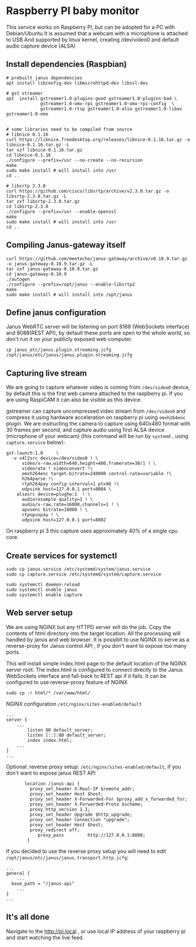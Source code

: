 # Raspberry PI baby monitor

This service works on Raspberry PI, but can be adopted for a PC with Debian/Ubuntu
It is assumed that a webcam with a microphone is attached to USB
And supported by linux kernel, creating /dev/video0 and default audio capture device (ALSA)

## Install dependencies (Raspbian)

```
# prebuilt janus dependencies
apt install libconfig-dev libmicrohttpd-dev libssl-dev

# gst streamer
apt  install gstreamer1.0-plugins-good gstreamer1.0-plugins-bad \
             gstreamer1.0-omx-rpi gstreamer1.0-omx-rpi-config  \
             gstreamer1.0-rtsp gstreamer1.0-alsa gstreamer1.0-libav gstreamer1.0-omx 


# some libraries need to be compiled from source
# libnice 0.1.16
curl https://libnice.freedesktop.org/releases/libnice-0.1.16.tar.gz -o libnice-0.1.16.tar.gz -L
tar xzf libnice-0.1.16.tar.gz
cd libnice-0.1.16
./configure --prefix=/usr --no-create --no-recursion
make
sudo make install # will install into /usr
cd ..

# libsrtp 2.3.0
curl https://github.com/cisco/libsrtp/archive/v2.3.0.tar.gz -o libsrtp-2.3.0.tar.gz -L
tar zxf libsrtp-2.3.0.tar.gz
cd libsrtp-2.3.0
./configure --prefix=/usr --enable-openssl
make 
sudo make install # will install into /usr
cd ..
```

## Compiling Janus-gateway itself

```
curl https://github.com/meetecho/janus-gateway/archive/v0.10.9.tar.gz -o janus-gateway-0.10.9.tar.gz -L
tar zxf janus-gateway-0.10.9.tar.gz
cd janus-gateway-0.10.9
./autogen
./configure --prefix=/opt/janus --enable-libsrtp2
make 
sudo make install # will install into /opt/janus
```

## Define janus configuration

Janus WebRTC server will be listening on port 8188 (WebSockets interface) and 8088(REST API), by
default these ports are open to the whole world, so don't run it on your publicly exposed web computer.

```
cp janus_etc/janus.plugin.streaming.jcfg  /opt/janus/etc/janus/janus.plugin.streaming.jcfg
```

## Capturing live stream

We are going to capture whatever video is coming from `/dev/video0` device, by default this
is the first web camera attached to the raspberry pi. If you are using RaspiCAM it can also be
visible as this device.

gstreamer can capture uncompressed video stream from `/dev/video0` and compress it using hardware acceleration on raspberry pi using `omxh264enc` plugin. We are instructing the camera to capture
using 640x480 format with 30 frames per second, and capture audio using first ALSA device (microphone of your webcam) (this command will be run by `systemd` , using `capture.service` below):
```
gst-launch-1.0     \
  -v v4l2src device=/dev/video0 ! \
      video/x-raw,width=640,height=480,framerate=30/1 ! \
      videorate ! videoconvert !\
      omxh264enc target-bitrate=240000 control-rate=variable !\
      h264parse !\
      rtph264pay config-interval=1 pt=96 !\
      udpsink host=127.0.0.1 port=8004 \
    alsasrc device=plughw:1  ! \
      audioresample quality=1 ! \
      audio/x-raw,rate=16000,channels=1 ! \
      opusenc bitrate=10000 ! \
      rtpopuspay ! \
      udpsink host=127.0.0.1 port=8002
```
On raspberry pi 3 this capture uses approximately 40% of a single cpu core.

## Create services for systemctl
```
sudo cp janus.service /etc/systemd/system/janus.service
sudo cp capture.service /etc/systemd/system/capture.service

sudo systemctl daemon-reload
sudo systemctl enable janus
sudo systemctl enable capture
```

## Web server setup

We are using NGINX but any HTTPD server will do the job.
Copy the contents of html directory into the target location.
All the processing will handled by janus and web browser. It is possiblt to use NGINX to serve as a reverse-proxy for Janus control API , if you don't want to expose too many ports.

This will install simple index.html page to the default location of the NGINX server root:
The index.html is configured to connect directly to the Janus WebSockets interface and fall-back to REST api
if it fails. It can be configured to use reverse-proxy feature of NGINX
```
sudo cp -r html/* /var/www/html/
```

NGINX configuration `/etc/nginx/sites-enabled/default`
```
...
server {
    ...
        listen 80 default_server;
        listen [::]:80 default_server;
        index index.html;
    ...
}
...
```

Optional: reverse proxy setup: `/etc/nginx/sites-enabled/default`, if you don't want to expose janus REST API

```
       location /janus-api {
         proxy_set_header X-Real-IP $remote_addr;
         proxy_set_header Host $host;
         proxy_set_header X-Forwarded-For $proxy_add_x_forwarded_for;
         proxy_set_header X-Forwarded-Proto $scheme;
         proxy_http_version 1.1;
         proxy_set_header Upgrade $http_upgrade;
         proxy_set_header Connection "upgrade";
         proxy_set_header Host $host;
         proxy_redirect off;
            proxy_pass         http://127.0.0.1:8088;
        }
```

If you decided to use the reverse proxy setup you will need to edit `/opt/janus/etc/janus/janus.transport.http.jcfg`:
```
...
general {
    ...
  base_path = "/janus-api"
    ...
}
...
```

## It's all done

Navigate to the http://pi.local , or use local IP address of your raspberry pi and start watching the live feed.
